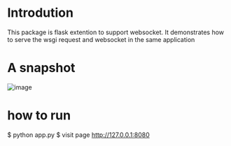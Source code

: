 # Introdution
This package is flask extention to support websocket.
It demonstrates how to serve the wsgi request and websocket in the same application

# A snapshot

![image](https://user-images.githubusercontent.com/5534923/140528317-2c3319fd-8986-44ad-a5db-2d56d2a0c97a.png)


# how to run
$ python app.py
$ visit page http://127.0.0.1:8080


